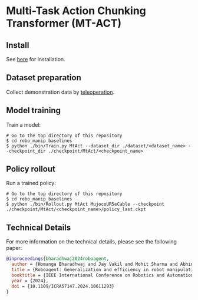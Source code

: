 # Multi-Task Action Chunking Transformer (MT-ACT)

## Install
See [here](../../../doc/install.md#MT-ACT) for installation.

## Dataset preparation
Collect demonstration data by [teleoperation](../../teleop).

## Model training
Train a model:
```console
# Go to the top directory of this repository
$ cd robo_manip_baselines
$ python ./bin/Train.py MtAct --dataset_dir ./dataset/<dataset_name> --checkpoint_dir ./checkpoint/MtAct/<checkpoint_name>
```

## Policy rollout
Run a trained policy:
```console
# Go to the top directory of this repository
$ cd robo_manip_baselines
$ python ./bin/Rollout.py MtAct MujocoUR5eCable --checkpoint ./checkpoint/MtAct/<checkpoint_name>/policy_last.ckpt
```

## Technical Details
For more information on the technical details, please see the following paper:
```bib
@inproceedings{bharadhwaj2024roboagent,
  author = {Homanga Bharadhwaj and Jay Vakil and Mohit Sharma and Abhinav Gupta and Shubham Tulsiani and Vikash Kumar},
  title = {Roboagent: Generalization and efficiency in robot manipulation via semantic augmentations and action chunking},
  booktitle = {IEEE International Conference on Robotics and Automation},
  year = {2024},
  doi = {10.1109/ICRA57147.2024.10611293}
}
```
